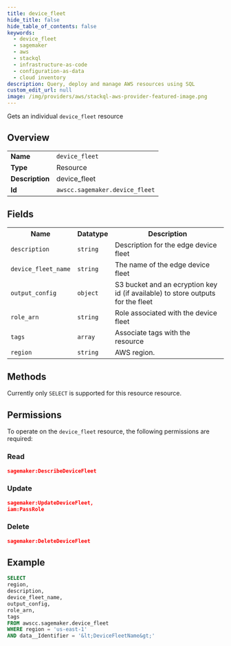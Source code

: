 ```yaml
---
title: device_fleet
hide_title: false
hide_table_of_contents: false
keywords:
  - device_fleet
  - sagemaker
  - aws
  - stackql
  - infrastructure-as-code
  - configuration-as-data
  - cloud inventory
description: Query, deploy and manage AWS resources using SQL
custom_edit_url: null
image: /img/providers/aws/stackql-aws-provider-featured-image.png
---
```

Gets an individual <code>device_fleet</code> resource

## Overview
<table><tbody>
<tr><td><b>Name</b></td><td><code>device_fleet</code></td></tr>
<tr><td><b>Type</b></td><td>Resource</td></tr>
<tr><td><b>Description</b></td><td>device_fleet</td></tr>
<tr><td><b>Id</b></td><td><code>awscc.sagemaker.device_fleet</code></td></tr>
</tbody></table>

## Fields
<table><tbody>
<tr><th>Name</th><th>Datatype</th><th>Description</th></tr>
<tr><td><code>description</code></td><td><code>string</code></td><td>Description for the edge device fleet</td></tr>
<tr><td><code>device_fleet_name</code></td><td><code>string</code></td><td>The name of the edge device fleet</td></tr>
<tr><td><code>output_config</code></td><td><code>object</code></td><td>S3 bucket and an ecryption key id (if available) to store outputs for the fleet</td></tr>
<tr><td><code>role_arn</code></td><td><code>string</code></td><td>Role associated with the device fleet</td></tr>
<tr><td><code>tags</code></td><td><code>array</code></td><td>Associate tags with the resource</td></tr>
<tr><td><code>region</code></td><td><code>string</code></td><td>AWS region.</td></tr>

</tbody></table>

## Methods
Currently only <code>SELECT</code> is supported for this resource resource.

## Permissions

To operate on the <code>device_fleet</code> resource, the following permissions are required:

### Read
```json
sagemaker:DescribeDeviceFleet
```

### Update
```json
sagemaker:UpdateDeviceFleet,
iam:PassRole
```

### Delete
```json
sagemaker:DeleteDeviceFleet
```


## Example
```sql
SELECT
region,
description,
device_fleet_name,
output_config,
role_arn,
tags
FROM awscc.sagemaker.device_fleet
WHERE region = 'us-east-1'
AND data__Identifier = '&lt;DeviceFleetName&gt;'
```
